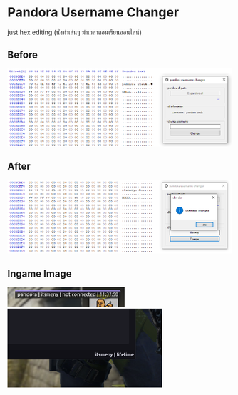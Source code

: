# Pandora Username Changer
just hex editing (นั่งทำเล่นๆ ฆ่าเวลาตอนเรียนออนไลน์)

## Before
![alt text](https://github.com/itsmeny/pandora-username-changer/blob/master/img/picture%201.png?raw=true)
## After
![alt text](https://github.com/itsmeny/pandora-username-changer/blob/master/img/picture%202.png?raw=true)

## Ingame Image
![alt text](https://github.com/itsmeny/pandora-username-changer/blob/master/img/picture%203.png?raw=true)
![alt text](https://github.com/itsmeny/pandora-username-changer/blob/master/img/picture%204.png?raw=true)
